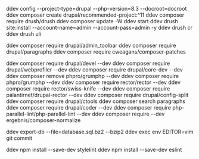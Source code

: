   


  ddev config --project-type=drupal --php-version=8.3 --docroot=docroot
  ddev composer create drupal/recommended-project:^11
  ddev composer require drush/drush
  ddev composer update -W
  ddev start
  ddev drush site:install --account-name=admin --account-pass=admin -y
  ddev drush cr
  ddev drush uli

  ddev composer require drupal/admin_toolbar
  ddev composer require drupal/paragraphs
  ddev composer require cweagans/composer-patches

  ddev composer require drupal/devel --dev
  ddev composer require drupal/webprofiler --dev
  ddev composer require drupal/core-dev --dev
  ddev composer remove phpro/grumphp --dev
  ddev composer require phpro/grumphp --dev
  ddev composer require rector/rector --dev
  ddev composer require rector/swiss-knife --dev
  ddev composer require palantirnet/drupal-rector --dev
  ddev composer require drupal/config-split
  ddev composer require drupal/ctools
  ddev composer search paragraphs
  ddev composer require drupal/coder  --dev
  ddev composer require php-parallel-lint/php-parallel-lint --dev
  ddev composer require --dev ergebnis/composer-normalize
  
  ddev export-db --file=database.sql.bz2 --bzip2
  ddev exec env EDITOR=vim git commit

  ddev npm install --save-dev stylelint
  ddev npm install --save-dev eslint
